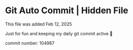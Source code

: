# Git Auto Commit | Hidden File

This file was added Feb 12, 2025

Just for fun and keeping my daily git commit active 🤪

commit number: 104987

